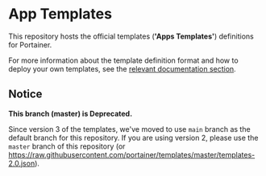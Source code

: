 # App Templates

This repository hosts the official templates (**'Apps Templates'**) definitions for Portainer.

For more information about the template definition format and how to deploy your own templates, see the [relevant documentation section](https://documentation.portainer.io/v2.0/templates/deploy_stack/).

## Notice

**This branch (master) is Deprecated.**

Since version 3 of the templates, we've moved to use `main` branch as the default branch for this repository. If you are using version 2, please use the `master` branch of this repository (or https://raw.githubusercontent.com/portainer/templates/master/templates-2.0.json).
